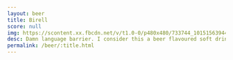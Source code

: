 ```yaml
---
layout: beer
title: Birell
score: null
img: https://scontent.xx.fbcdn.net/v/t1.0-0/p480x480/733744_10151563944413745_394586851_n.jpg?oh=ec01d5be97ff6ec05be675a5e8cb32fd&oe=5924327F
desc: Damn language barrier. I consider this a beer flavoured soft drink
permalink: /beer/:title.html
---
```

